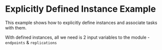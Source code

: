 # Explicitly Defined Instance Example

This example shows how to explicitly define instances and associate tasks with them.

With defined instances, all we need is 2 input variables to the module - `endpoints` & `replications`
